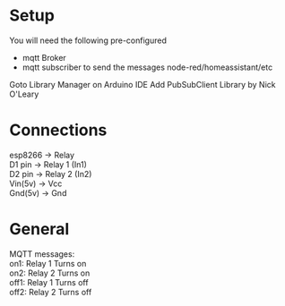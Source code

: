 # Setup
You will need the following pre-configured
+ mqtt Broker
+ mqtt subscriber to send the messages node-red/homeassistant/etc

Goto Library Manager on Arduino IDE
Add PubSubClient Library by Nick O'Leary

# Connections
esp8266 -> Relay                                                                                                                                                                                                                            
D1 pin -> Relay 1 (In1)                                                                                                                                                                                                                         
D2 pin -> Relay 2 (In2)                                                                                                                                                                                                                         
Vin(5v) -> Vcc                                                                                                                                                                                                                            
Gnd(5v) -> Gnd                                                                                                                                                                                                                            

# General
MQTT messages:                                                                                                                                                                                                                            
on1: Relay 1 Turns on                                                                                                                                                                                                                           
on2: Relay 2 Turns on                                                                                                                                                                                                                           
off1: Relay 1 Turns off                                                                                                                                                                                                                         
off2: Relay 2 Turns off                                                                                                                                                                                                                         
